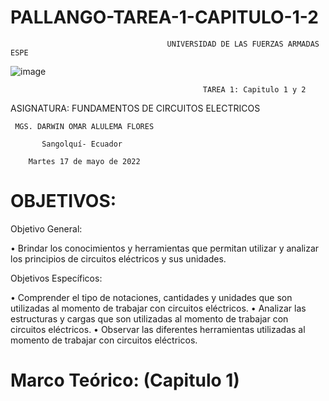 # PALLANGO-TAREA-1-CAPITULO-1-2

                                       UNIVERSIDAD DE LAS FUERZAS ARMADAS ESPE



![image](https://user-images.githubusercontent.com/105695077/169195292-caeb0d12-8f66-4f08-bb58-2efffc44ccf5.png)




                                               TAREA 1: Capitulo 1 y 2 



 ASIGNATURA: FUNDAMENTOS DE CIRCUITOS ELECTRICOS 

     MGS. DARWIN OMAR ALULEMA FLORES
     
           Sangolquí- Ecuador
           
        Martes 17 de mayo de 2022 
        
# OBJETIVOS:

Objetivo General:

•	Brindar los conocimientos y herramientas que permitan utilizar y analizar los principios de circuitos eléctricos y sus unidades.

Objetivos Específicos:

•	Comprender el tipo de notaciones, cantidades y unidades que son utilizadas al momento de  trabajar con circuitos eléctricos.
•	Analizar las estructuras y cargas que son utilizadas al momento de trabajar con circuitos eléctricos.
•	Observar las diferentes herramientas utilizadas al momento de trabajar con circuitos eléctricos.

# Marco Teórico: (Capitulo 1) 
